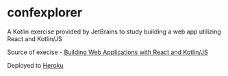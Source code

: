 # confexplorer
A Kotlin exercise provided by JetBrains to study building a web app utilizing React and Kotlin/JS

Source of execise - [Building Web Applications with React and Kotlin/JS](https://play.kotlinlang.org/hands-on/Building%20Web%20Applications%20with%20React%20and%20Kotlin%20JS/01_Introduction)

Deployed to [Heroku](https://enigmatic-castle-98709.herokuapp.com/)